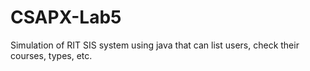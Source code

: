 # CSAPX-Lab5
Simulation of RIT SIS system using java that can list users, check their courses, types, etc.
